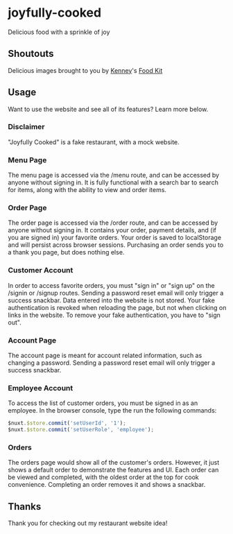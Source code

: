 # joyfully-cooked
Delicious food with a sprinkle of joy

## Shoutouts
Delicious images brought to you by [Kenney](https://www.kenney.nl/)'s [Food Kit](https://www.kenney.nl/assets/food-kit)

## Usage
Want to use the website and see all of its features?
Learn more below.

### Disclaimer
"Joyfully Cooked" is a fake restaurant, with a mock website.

### Menu Page
The menu page is accessed via the /menu route, and can be accessed by anyone without signing in.
It is fully functional with a search bar to search for items, along with the ability to view and order items.

### Order Page
The order page is accessed via the /order route, and can be accessed by anyone without signing in.
It contains your order, payment details, and (if you are signed in) your favorite orders.
Your order is saved to localStorage and will persist across browser sessions.
Purchasing an order sends you to a thank you page, but does nothing else.

### Customer Account
In order to access favorite orders, you must "sign in" or "sign up" on the /signin or /signup routes.
Sending a password reset email will only trigger a success snackbar.
Data entered into the website is not stored.
Your fake authentication is revoked when reloading the page, but not when clicking on links in the website.
To remove your fake authentication, you have to "sign out".

### Account Page
The account page is meant for account related information, such as changing a password.
Sending a password reset email will only trigger a success snackbar.

### Employee Account
To access the list of customer orders, you must be signed in as an employee.
In the browser console, type the run the following commands:
```javascript
$nuxt.$store.commit('setUserId', '1');
$nuxt.$store.commit('setUserRole', 'employee');
```

### Orders
The orders page would show all of the customer's orders.
However, it just shows a default order to demonstrate the features and UI.
Each order can be viewed and completed, with the oldest order at the top for cook convenience.
Completing an order removes it and shows a snackbar.

## Thanks
Thank you for checking out my restaurant website idea!
